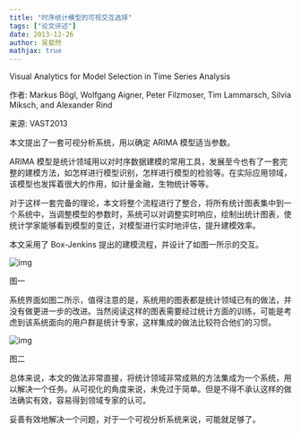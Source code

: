 ```yaml
---
title: "时序统计模型的可视交互选择"
tags: ["论文评述"]
date: 2013-12-26
author: 吴斐然
mathjax: true
---
```




Visual Analytics for Model Selection in Time Series Analysis

作者: Markus Bögl, Wolfgang Aigner, Peter Filzmoser, Tim Lammarsch, Silvia Miksch, and Alexander Rind

来源: VAST2013



本文提出了一套可视分析系统，用以确定 ARIMA 模型适当参数。

ARIMA 模型是统计领域用以对时序数据建模的常用工具，发展至今也有了一套完整的建模方法，如怎样进行模型识别，怎样进行模型的检验等。在实际应用领域，该模型也发挥着很大的作用，如计量金融，生物统计等等。

对于这样一套完备的理论，本文将整个流程进行了整合，将所有统计图表集中到一个系统中，当调整模型的参数时，系统可以对调整实时响应，绘制出统计图表，使统计学家能够看到模型的变迁，对模型进行实时地评估，提升建模效率。

本文采用了 Box-Jenkins 提出的建模流程，并设计了如图一所示的交互。



![img](http://www.cad.zju.edu.cn/home/vagblog/wp-content/uploads/2013/12/liucheng.jpg)

图一



系统界面如图二所示，值得注意的是，系统用的图表都是统计领域已有的做法，并没有做更进一步的改进。当然阅读这样的图表需要经过统计方面的训练，可能是考虑到该系统面向的用户群是统计专家，这样集成的做法比较符合他们的习惯。



![img](http://www.cad.zju.edu.cn/home/vagblog/wp-content/uploads/2013/12/overview.jpg)

图二



总体来说，本文的做法非常直接，将统计领域非常成熟的方法集成为一个系统，用以解决一个任务。从可视化的角度来说，未免过于简单。但是不得不承认这样的做法确实有效，容易得到领域专家的认可。

妥善有效地解决一个问题，对于一个可视分析系统来说，可能就足够了。





